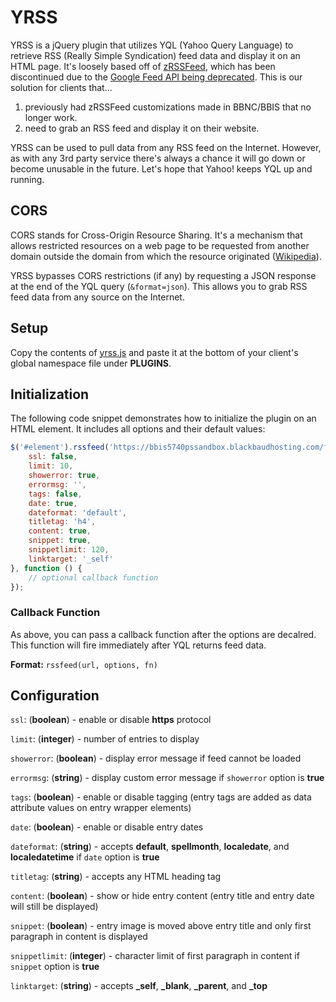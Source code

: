 # YRSS

YRSS is a jQuery plugin that utilizes YQL (Yahoo Query Language) to retrieve RSS (Really Simple Syndication) feed data and display it on an HTML page. It's loosely based off of [zRSSFeed](http://www.zazar.net/developers/jquery/zrssfeed/), which has been discontinued due to the [Google Feed API being deprecated](https://developers.google.com/feed/terms). This is our solution for clients that...

1. previously had zRSSFeed customizations made in BBNC/BBIS that no longer work.
2. need to grab an RSS feed and display it on their website.

YRSS can be used to pull data from any RSS feed on the Internet. However, as with any 3rd party service there's always a chance it will go down or become unusable in the future. Let's hope that Yahoo! keeps YQL up and running.

## CORS

CORS stands for Cross-Origin Resource Sharing. It's a mechanism that allows restricted resources on a web page to be requested from another domain outside the domain from which the resource originated ([Wikipedia](https://en.wikipedia.org/wiki/Cross-origin_resource_sharing)).

YRSS bypasses CORS restrictions (if any) by requesting a JSON response at the end of the YQL query (`&format=json`). This allows you to grab RSS feed data from any source on the Internet.

## Setup

Copy the contents of [yrss.js](yrss.js) and paste it at the bottom of your client's global namespace file under **PLUGINS**.

## Initialization

The following code snippet demonstrates how to initialize the plugin on an HTML element. It includes all options and their default values:

```js
$('#element').rssfeed('https://bbis5740pssandbox.blackbaudhosting.com/feed.rss?id=1', {
    ssl: false,
    limit: 10,
    showerror: true,
    errormsg: '',
    tags: false,
    date: true,
    dateformat: 'default',
    titletag: 'h4',
    content: true,
    snippet: true,
    snippetlimit: 120,
    linktarget: '_self'
}, function () {
    // optional callback function
});
```

### Callback Function

As above, you can pass a callback function after the options are decalred. This function will fire immediately after YQL returns feed data.

**Format:** `rssfeed(url, options, fn)`

## Configuration

`ssl`: (**boolean**) - enable or disable **https** protocol

`limit`: (**integer**) - number of entries to display

`showerror`: (**boolean**) - display error message if feed cannot be loaded

`errormsg`: (**string**) - display custom error message if `showerror` option is **true**

`tags`: (**boolean**) - enable or disable tagging (entry tags are added as data attribute values on entry wrapper elements)

`date`: (**boolean**) - enable or disable entry dates

`dateformat`: (**string**) - accepts **default**, **spellmonth**, **localedate**, and **localedatetime** if `date` option is **true**

`titletag`: (**string**) - accepts any HTML heading tag

`content`: (**boolean**) - show or hide entry content (entry title and entry date will still be displayed)

`snippet`: (**boolean**) - entry image is moved above entry title and only first paragraph in content is displayed

`snippetlimit`: (**integer**) - character limit of first paragraph in content if `snippet` option is **true**

`linktarget`: (**string**) - accepts **_self**, **_blank**, **_parent**, and **_top**
